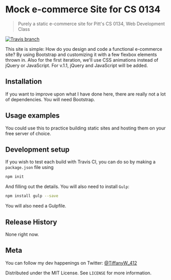 # Mock e-commerce Site for CS 0134
> Purely a static e-commerce site for Pitt's CS 0134, Web Development Class

[![Travis branch](https://img.shields.io/travis/twhite96/The-Lens-Cap/gh-pages.svg?maxAge=2592000)](https://travis-ci.org/twhite96/ecommerce-site)

This site is simple: How do you design and code a functional e-commerce site? By using Bootstrap and customizing it with a few flexbox elements thrown in. Also for the first iteration, we'll use CSS animations instead of jQuery or JavaScript. For v.1.1, jQuery and JavaScript will be added.

## Installation
If you want to improve upon what I have done here, there are really not a lot of dependencies. You will need Bootstrap.

## Usage examples

You could use this to practice building static sites and hosting them on your free server of choice.

## Development setup

If you wish to test each build with Travis CI, you can do so by making a ```package.json``` file using

```sh
npm init
```

And filling out the details. You will also need to install `Gulp`:

```sh
npm install gulp --save
```
You will also need a Gulpfile.

## Release History

None right now.

## Meta

You can follow my dev happenings on Twitter: [@TiffanyW_412](https://twitter.com/TiffanyW_412/)

Distributed under the MIT License. See ```LICENSE``` for more information.
